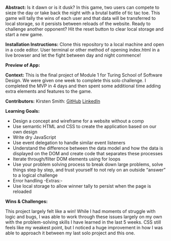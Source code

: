 **Abstract:**
Is it dawn or is it dusk? In this game, two users can compete to sieze the day or take back the night with a brutal battle of tic tac toe. This game will tally the wins of each user and that data will be transferred to local storage, so it persists between reloads of the website. Ready to challenge another opponent? Hit the reset button to clear local storage and start a new game.

**Installation Instructions:**
Clone this repository to a local machine and open in a code editor. User terminal or other method of opening index.html in a live browser and let the fight between day and night commence!

**Preview of App:**


**Context:**
This is the final project of Module 1 for Turing School of Software Design. We were given one week to complete this solo challenge. I completed the MVP in 4 days and then spent some additional time adding extra elements and features to the game.

**Contributors:**
Kirsten Smith:
[GitHub](https://github.com/smithkirsten) 
[LinkedIn](https://www.linkedin.com/in/kirsten-stamm-smith/)

**Learning Goals:**
* Design a concept and wireframe for a website without a comp
* Use semantic HTML and CSS to create the application based on our own design
* Write dry JavaScript
* Use event delegation to handle similar event listeners
* Understand the difference between the data model and how the data is displayed on the DOM and create code that separates these processes
* Iterate through/filter DOM elements using for loops
* Use your problem solving process to break down large problems, solve things step by step, and trust yourself to not rely on an outside “answer” to a logical challenge
* Error handling
-Extras:-
* Use local storage to allow winner tally to persist when the page is reloaded

**Wins & Challenges:**

This project largely felt like a win! While I had moments of struggle with logic and bugs, I was able to work through these issues largely on my own with the problem-solving skills I have learned in the last 5 weeks. CSS still feels like my weakest point, but I noticed a huge improvement in how I was able to approach it between my last solo project and this one.
